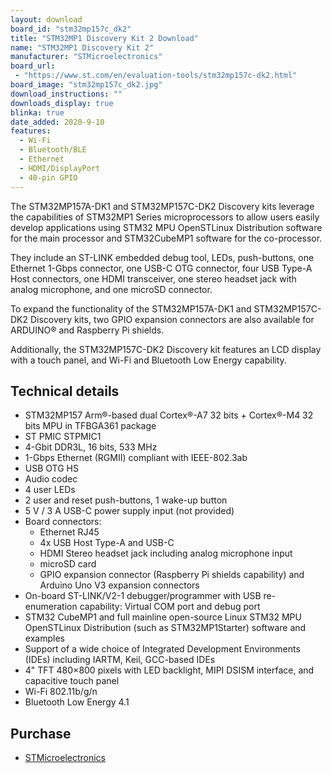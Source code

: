 ```yaml
---
layout: download
board_id: "stm32mp157c_dk2"
title: "STM32MP1 Discovery Kit 2 Download"
name: "STM32MP1 Discovery Kit 2"
manufacturer: "STMicroelectronics"
board_url:
 - "https://www.st.com/en/evaluation-tools/stm32mp157c-dk2.html"
board_image: "stm32mp157c_dk2.jpg"
download_instructions: ""
downloads_display: true
blinka: true
date_added: 2020-9-10
features:
  - Wi-Fi
  - Bluetooth/BLE
  - Ethernet
  - HDMI/DisplayPort
  - 40-pin GPIO
---
```


The STM32MP157A-DK1 and STM32MP157C-DK2 Discovery kits leverage the capabilities of STM32MP1 Series microprocessors to allow users easily develop applications using STM32 MPU OpenSTLinux Distribution software for the main processor and STM32CubeMP1 software for the co-processor.

They include an ST-LINK embedded debug tool, LEDs, push-buttons, one Ethernet 1-Gbps connector, one USB-C OTG connector, four USB Type-A Host connectors, one HDMI transceiver, one stereo headset jack with analog microphone, and one microSD connector.

To expand the functionality of the STM32MP157A-DK1 and STM32MP157C-DK2 Discovery kits, two GPIO expansion connectors are also available for ARDUINO® and Raspberry Pi shields.

Additionally, the STM32MP157C-DK2 Discovery kit features an LCD display with a touch panel, and Wi-Fi and Bluetooth Low Energy capability.

## Technical details

- STM32MP157 Arm®-based dual Cortex®-A7 32 bits + Cortex®-M4 32 bits MPU in TFBGA361 package
- ST PMIC STPMIC1
- 4-Gbit DDR3L, 16 bits, 533 MHz
- 1-Gbps Ethernet (RGMII) compliant with IEEE-802.3ab
- USB OTG HS
- Audio codec
- 4 user LEDs
- 2 user and reset push-buttons, 1 wake-up button
- 5 V / 3 A USB-C power supply input (not provided)
- Board connectors:
  - Ethernet RJ45
  - 4x USB Host Type-A and USB-C
  - HDMI Stereo headset jack including analog microphone input
  - microSD card
  - GPIO expansion connector (Raspberry Pi shields capability) and Arduino Uno V3 expansion connectors
- On-board ST-LINK/V2-1 debugger/programmer with USB re-enumeration capability: Virtual COM port and debug port
- STM32 CubeMP1 and full mainline open-source Linux STM32 MPU OpenSTLinux Distribution (such as STM32MP1Starter) software and examples
- Support of a wide choice of Integrated Development Environments (IDEs) including IARTM, Keil, GCC-based IDEs
- 4" TFT 480×800 pixels with LED backlight, MIPI DSISM interface, and capacitive touch panel
- Wi-Fi 802.11b/g/n
- Bluetooth Low Energy 4.1

## Purchase
* [STMicroelectronics](https://estore.st.com/en/products/evaluation-tools/product-evaluation-tools/mcu-mpu-eval-tools/stm32-mcu-mpu-eval-tools/stm32-discovery-kits/stm32mp157c-dk2.html)
